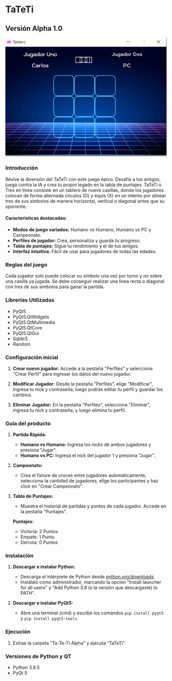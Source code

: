 # TaTeTi 
## Versión Alpha 1.0

![Tablero](https://github.com/CarlosOC/TaTeTi/blob/main/ScreenShot/Tablero.png)

### Introducción
Revive la diversión del TaTeTi con este juego épico. Desafía a tus amigos, juega contra la IA y crea tu propio legado en la tabla de puntajes. TaTeTi o Tres en línea consiste en un tablero de nueve casillas, donde los jugadores colocan de forma alternada círculos (O) y equis (X) en un intento por alinear tres de sus símbolos de manera horizontal, vertical o diagonal antes que su oponente.

#### Características destacadas:
- **Modos de juego variados:** Humano vs Humano, Humano vs PC y Campeonato.
- **Perfiles de jugador:** Crea, personaliza y guarda tu progreso.
- **Tabla de puntajes:** Sigue tu rendimiento y el de tus amigos.
- **Interfaz intuitiva:** Fácil de usar para jugadores de todas las edades.

### Reglas del juego
Cada jugador solo puede colocar su símbolo una vez por turno y no sobre una casilla ya jugada. Se debe conseguir realizar una línea recta o diagonal con tres de sus símbolos para ganar la partida.

### Librerías Utilizadas 
- PyQt5
- PyQt5.QtWidgets
- PyQt5.QtMultimedia
- PyQt5.QtCore
- PyQt5.QtGui
- Sqlite3
- Random 

### Configuración inicial

1. **Crear nuevo jugador:** Accede a la pestaña "Perfiles" y selecciona "Crear Perfil" para ingresar los datos del nuevo jugador.
   
2. **Modificar Jugador:** Desde la pestaña "Perfiles", elige "Modificar", ingresa tu nick y contraseña, luego podrás editar tu perfil y guardar los cambios.

3. **Eliminar Jugador:** En la pestaña "Perfiles", selecciona "Eliminar", ingresa tu nick y contraseña, y luego elimina tu perfil.

### Guía del producto

1. **Partida Rápida:**
   - **Humano vs Humano:** Ingresa los nicks de ambos jugadores y presiona "Jugar".
   - **Humano vs PC:** Ingresa el nick del jugador 1 y presiona "Jugar".

2. **Campeonato:**
   - Crea el fixture de cruces entre jugadores automáticamente, selecciona la cantidad de jugadores, elige los participantes y haz click en "Crear Campeonato".

3. **Tabla de Puntajes:**
   - Muestra el historial de partidas y puntos de cada jugador. Accede en la pestaña "Puntajes".

   **Puntajes:**
   - Victoria: 2 Puntos
   - Empate: 1 Punto
   - Derrota: 0 Puntos

### Instalación

1. **Descargar e instalar Python:**
   - Descarga el intérprete de Python desde [python.org/downloads](https://www.python.org/downloads/).
   - Instálalo como administrador, marcando la opción "Install launcher for all users" y "Add Python 3.8 (o la versión que descargaste) to PATH".

2. **Descargar e instalar PyQt5:**
   - Abre una terminal (cmd) y escribe los comandos `pip install pyqt5` y `pip install pyqt5-tools`.

### Ejecución 

1. Extrae la carpeta "Ta-Te-Ti Alpha" y ejecuta "TaTeTi".

### Versiones de Python y QT

- Python 3.8.5
- PyQt 5
